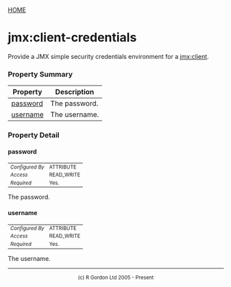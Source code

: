[HOME](../../../../README.md)
# jmx:client-credentials

Provide a JMX simple security credentials
environment for a [jmx:client](../../../../org/oddjob/jmx/JMXClientJob.md).



### Property Summary

| Property | Description |
| -------- | ----------- |
| [password](#propertypassword) | The password. | 
| [username](#propertyusername) | The username. | 


### Property Detail
#### password <a name="propertypassword"></a>

<table style='font-size:smaller'>
      <tr><td><i>Configured By</i></td><td>ATTRIBUTE</td></tr>
      <tr><td><i>Access</i></td><td>READ_WRITE</td></tr>
      <tr><td><i>Required</i></td><td>Yes.</td></tr>
</table>

The password.

#### username <a name="propertyusername"></a>

<table style='font-size:smaller'>
      <tr><td><i>Configured By</i></td><td>ATTRIBUTE</td></tr>
      <tr><td><i>Access</i></td><td>READ_WRITE</td></tr>
      <tr><td><i>Required</i></td><td>Yes.</td></tr>
</table>

The username.


-----------------------

<div style='font-size: smaller; text-align: center;'>(c) R Gordon Ltd 2005 - Present</div>
